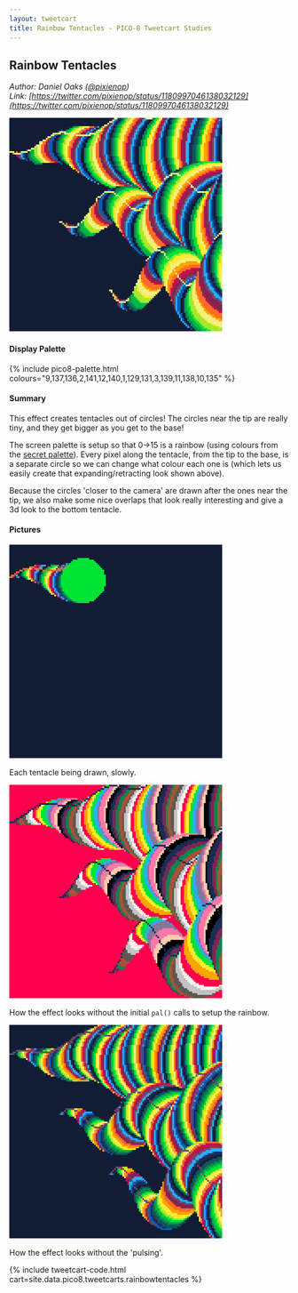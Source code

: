 ```yaml
---
layout: tweetcart
title: Rainbow Tentacles - PICO-8 Tweetcart Studies
---
```


## Rainbow Tentacles

_Author: Daniel Oaks ([@pixienop](https://twitter.com/pixienop))_<br>
_Link: [https://twitter.com/pixienop/status/1180997046138032129](https://twitter.com/pixienop/status/1180997046138032129)_

<img class="screenie" src="/img/tweetcarts/rainbowtentacles.gif" alt="Rainbow Tentacles">

#### Display Palette
{% include pico8-palette.html colours="9,137,136,2,141,12,140,1,129,131,3,139,11,138,10,135" %}

#### Summary
This effect creates tentacles out of circles! The circles near the tip are really tiny, and they get bigger as you get to the base!

The screen palette is setup so that 0->15 is a rainbow (using colours from the [secret palette](https://youtu.be/AsVzk6kCAJY)). Every pixel along the tentacle, from the tip to the base, is a separate circle so we can change what colour each one is (which lets us easily create that expanding/retracting look shown above).

Because the circles 'closer to the camera' are drawn after the ones near the tip, we also make some nice overlaps that look really interesting and give a 3d look to the bottom tentacle.

#### Pictures
<div class="halfgrid">

<div>
<img src="/img/tweetcarts/rainbowtentacles-slow.gif">
<p>Each tentacle being drawn, slowly.</p>
</div>

<div>
<img src="/img/tweetcarts/rainbowtentacles-nopal.gif">
<p>How the effect looks without the initial <code>pal()</code> calls to setup the rainbow.</p>
</div>

<div>
<img src="/img/tweetcarts/rainbowtentacles-nopulse.gif">
<p>How the effect looks without the 'pulsing'.</p>
</div>

</div>

{% include tweetcart-code.html cart=site.data.pico8.tweetcarts.rainbowtentacles %}
